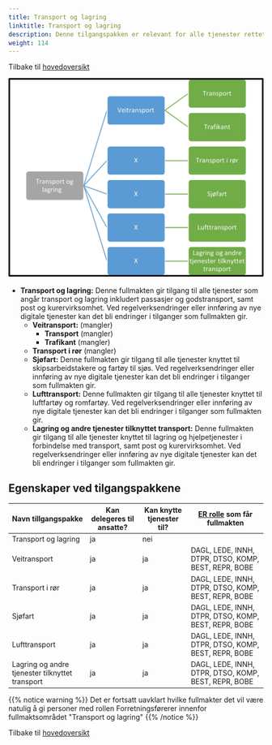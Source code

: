 ```yaml
---
title: Transport og lagring
linktitle: Transport og lagring
description: Denne tilgangspakken er relevant for alle tjenester rettet mot virksomheter med aktivitet innen transport og lagring
weight: 114
---
```

Tilbake til [hovedoversikt](/nb/authorization/what-do-you-get/accessgroups/type-accessgroups/versjon-2/#oversikt-over-tilgangspakker)


![Transport og lagring](tl2.jpg "Transport og lagring")
- **Transport og lagring:** Denne fullmakten gir tilgang til alle tjenester som angår transport og lagring inkludert passasjer og godstransport, samt post og kurervirksomhet. Ved regelverksendringer eller innføring av nye digitale tjenester kan det bli endringer i tilganger som fullmakten gir.
	- **Veitransport:** (mangler)
    	- **Transport** (mangler)
    	- **Trafikant** (mangler)
	- **Transport i rør** (mangler)
	- **Sjøfart:** Denne fullmakten gir tilgang til alle tjenester knyttet til skipsarbeidstakere og fartøy til sjøs. Ved regelverksendringer eller innføring av nye digitale tjenester kan det bli endringer i tilganger som fullmakten gir.
	- **Lufttransport:** Denne fullmakten gir tilgang til alle tjenester knyttet til luftfartøy og romfartøy. Ved regelverksendringer eller innføring av nye digitale tjenester kan det bli endringer i tilganger som fullmakten gir.
	- **Lagring og andre tjenester tilknyttet transport:** Denne fullmakten gir tilgang til alle tjenester knyttet til  lagring og hjelpetjenester i forbindelse med transport, samt post og kurervirksomhet. Ved regelverksendringer eller innføring av nye digitale tjenester kan det bli endringer i tilganger som fullmakten gir.


## Egenskaper ved tilgangspakkene
|Navn tillgangspakke|Kan delegeres til ansatte?|Kan knytte tjenester til?|[ER rolle](/nb/authorization/what-do-you-get/accessgroups/register_er/#rolletyper-fra-enhetsregisteret) som får fullmakten|
|---|---|---|---|
|Transport og lagring| ja|nei||
|Veitransport|ja|ja|DAGL, LEDE, INNH, DTPR, DTSO, KOMP, BEST, REPR, BOBE|
|Transport i rør|ja|ja|DAGL, LEDE, INNH, DTPR, DTSO, KOMP, BEST, REPR, BOBE|
|Sjøfart|ja|ja|DAGL, LEDE, INNH, DTPR, DTSO, KOMP, BEST, REPR, BOBE|
|Lufttransport|ja|ja|DAGL, LEDE, INNH, DTPR, DTSO, KOMP, BEST, REPR, BOBE|
|Lagring og andre tjenester tilknyttet transport|ja|ja|DAGL, LEDE, INNH, DTPR, DTSO, KOMP, BEST, REPR, BOBE|

{{% notice warning %}} Det er fortsatt uavklart hvilke fullmakter det vil være natulig å gi personer med rollen Forretningsførerer innenfor fullmaktsområdet "Transport og lagring" {{% /notice %}}

Tilbake til [hovedoversikt](/nb/authorization/what-do-you-get/accessgroups/type-accessgroups/versjon-2/#oversikt-over-tilgangspakker)
